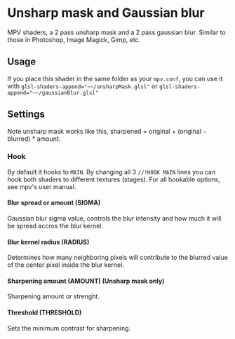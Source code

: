 # Unsharp mask and Gaussian blur
MPV shaders, a 2 pass unsharp mask and a 2 pass gaussian blur. Similar to those in Photoshop, Image Magick, Gimp, etc.

## Usage
If you place this shader in the same folder as your `mpv.conf`, you can use it with `glsl-shaders-append="~~/unsharpMask.glsl"` or `glsl-shaders-append="~~/gaussianBlur.glsl"`

## Settings
Note unsharp mask works like this, sharpened = original + (original − blurred) * amount.

### Hook
By default it hooks to `MAIN`. By changing all 3 `//!HOOK MAIN` lines you can hook both shaders to different textures (stages). For all hookable options, see mpv's user manual.

#### Blur spread or amount (SIGMA)
Gaussian blur sigma value, controls the blur intensity and how much it will be spread accros the blur kernel.

#### Blur kernel radius (RADIUS)
Determines how many neighboring pixels will contribute to the blurred value of the center pixel inside the blur kernel.

#### Sharpening amount (AMOUNT) (Unsharp mask only)
Sharpening amount or strenght.

#### Threshold (THRESHOLD)
Sets the minimum contrast for sharpening.
